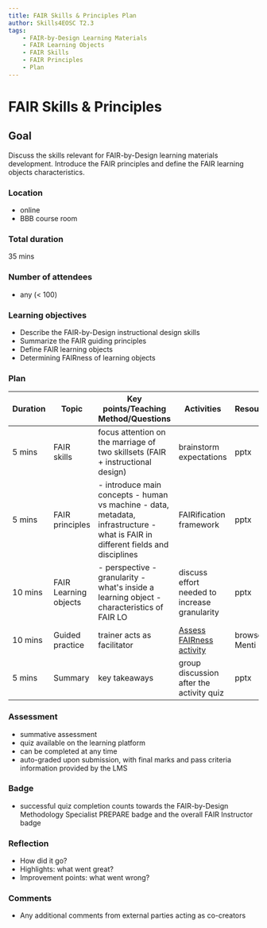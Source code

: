 ```yaml
---
title: FAIR Skills & Principles Plan
author: Skills4EOSC T2.3
tags: 
    - FAIR-by-Design Learning Materials
    - FAIR Learning Objects
    - FAIR Skills
    - FAIR Principles
    - Plan
---
```


# FAIR Skills & Principles

## Goal

Discuss the skills relevant for FAIR-by-Design learning materials development. Introduce the FAIR principles and define the FAIR learning objects characteristics.

### Location

- online
- BBB course room

### Total duration

35 mins

### Number of attendees

- any (< 100)

### Learning objectives

- Describe the FAIR-by-Design instructional design skills
- Summarize the FAIR guiding principles
- Define FAIR learning objects
- Determining FAIRness of learning objects 

### Plan

| **Duration** | **Topic**             | **Key points/Teaching Method/Questions**                                                                                         | **Activities**                                | **Resources**  |
|--------------|-----------------------|----------------------------------------------------------------------------------------------------------------------------------|-----------------------------------------------|----------------|
| 5 mins            | FAIR skills           | focus attention on the marriage of two skillsets  (FAIR + instructional design)                                                  | brainstorm expectations                       | pptx           |
| 5 mins            | FAIR principles       | - introduce main concepts - human vs machine - data, metadata, infrastructure - what is FAIR in different fields and disciplines | FAIRification framework                       | pptx           |
| 10 mins            | FAIR Learning objects | - perspective - granularity  - what's inside a learning object - characteristics of FAIR LO                                      | discuss effort needed to increase granularity | pptx           |
| 10 mins           | Guided practice       | trainer acts as facilitator                                                                                                      | [Assess FAIRness activity](./Activities/Assessing%20FAIRness%20of%20Learning%20Materials.md)                      | browser, Menti |
| 5 mins            | Summary               | key takeaways                                                                                                                    | group discussion after the activity quiz      | pptx           |

### Assessment

- summative assessment
- quiz available on the learning platform
- can be completed at any time
- auto-graded upon submission, with final marks and pass criteria information provided by the LMS

### Badge

- successful quiz completion counts towards the FAIR-by-Design Methodology Specialist PREPARE badge and the overall FAIR Instructor badge

### Reflection

- How did it go?
- Highlights: what went great?
- Improvement points: what went wrong?

### Comments

- Any additional comments from external parties acting as co-creators
